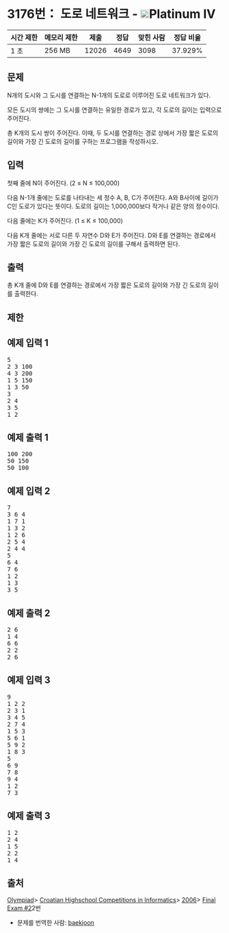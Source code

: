 # 3176번： 도로 네트워크 - <img src="https://static.solved.ac/tier_small/17.svg" style="height:20px" />Platinum IV


| 시간 제한 | 메모리 제한 | 제출 | 정답 | 맞힌 사람 | 정답 비율 |
| --- | --- | --- | --- | --- | --- |
| 1 초 | 256 MB | 12026 | 4649 | 3098 | 37.929% |


## 문제


N개의 도시와 그 도시를 연결하는 N-1개의 도로로 이루어진 도로 네트워크가 있다.

모든 도시의 쌍에는 그 도시를 연결하는 유일한 경로가 있고, 각 도로의 길이는 입력으로 주어진다.

총 K개의 도시 쌍이 주어진다. 이때, 두 도시를 연결하는 경로 상에서 가장 짧은 도로의 길이와 가장 긴 도로의 길이를 구하는 프로그램을 작성하시오.




## 입력


첫째 줄에 N이 주어진다. (2 ≤ N ≤ 100,000)

다음 N-1개 줄에는 도로를 나타내는 세 정수 A, B, C가 주어진다. A와 B사이에 길이가 C인 도로가 있다는 뜻이다. 도로의 길이는 1,000,000보다 작거나 같은 양의 정수이다.

다음 줄에는 K가 주어진다. (1 ≤ K ≤ 100,000)

다음 K개 줄에는 서로 다른 두 자연수 D와 E가 주어진다. D와 E를 연결하는 경로에서 가장 짧은 도로의 길이와 가장 긴 도로의 길이를 구해서 출력하면 된다.




## 출력


총 K개 줄에 D와 E를 연결하는 경로에서 가장 짧은 도로의 길이와 가장 긴 도로의 길이를 출력한다.




## 제한




## 예제 입력 1


<pre>5
2 3 100
4 3 200
1 5 150
1 3 50
3
2 4
3 5
1 2
</pre>


## 예제 출력 1


<pre>100 200
50 150
50 100
</pre>




## 예제 입력 2


<pre>7
3 6 4
1 7 1
1 3 2
1 2 6
2 5 4
2 4 4
5
6 4
7 6
1 2
1 3
3 5
</pre>


## 예제 출력 2


<pre>2 6
1 4
6 6
2 2
2 6
</pre>




## 예제 입력 3


<pre>9
1 2 2
2 3 1
3 4 5
2 7 4
1 5 3
5 6 1
5 9 2
1 8 3
5
6 9
7 8
9 4
1 2
7 3
</pre>


## 예제 출력 3


<pre>1 2
2 4
1 5
2 2
1 4
</pre>






## 출처


[Olympiad](/category/2)> [Croatian Highschool Competitions in Informatics](/category/25)> [2006](/category/49)> [Final Exam #2](/category/detail/281)2번
- 문제를 번역한 사람: [baekjoon](/user/baekjoon)




